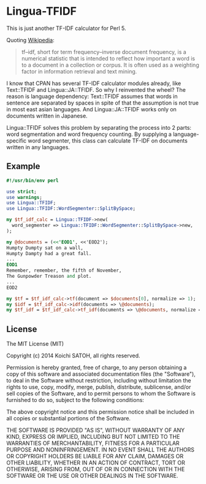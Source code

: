 Lingua-TFIDF
===

This is just another TF-IDF calculator for Perl 5.

Quoting [Wikipedia](http://en.wikipedia.org/wiki/Tf%E2%80%93idf):

> tf–idf, short for term frequency–inverse document frequency, is a numerical statistic that is intended to reflect how important a word is to a document in a collection or corpus. It is often used as a weighting factor in information retrieval and text mining.

I know that CPAN has several TF-IDF calculator modules already, like Text::TFIDF and Lingua::JA::TFIDF. So why I reinvented the wheel? The reason is language dependency: Text::TFIDF assumes that words in sentence are separated by spaces in spite of that the assumption is not true in most east asian languages. And Lingua::JA::TFIDF works only on documents written in Japanese.

Lingua::TFIDF solves this problem by separating the process into 2 parts: word segmentation and word frequency counting. By supplying a language-specific word segmenter, this class can calculate TF-IDF on documents written in any languages.

Example
---

```perl
#!/usr/bin/env perl

use strict;
use warnings;
use Lingua::TFIDF;
use Lingua::TFIDF::WordSegmenter::SplitBySpace;

my $tf_idf_calc = Lingua::TFIDF->new(
  word_segmenter => Lingua::TFIDF::WordSegmenter::SplitBySpace->new,
);

my @documents = (<<'EOD1', <<'EOD2');
Humpty Dumpty sat on a wall,
Humpty Dampty had a great fall.
...
EOD1
Remember, remember, the fifth of November,
The Gunpowder Treason and plot.
...
EOD2

my $tf = $tf_idf_calc->tf(document => $documents[0], normalize => 1);
my $idf = $tf_idf_calc->idf(documents => \@documents);
my $tf_idf = $tf_idf_calc->tf_idf(documents => \@documents, normalize => 1);
```

License
---

The MIT License (MIT)

Copyright (c) 2014 Koichi SATOH, all rights reserved.

Permission is hereby granted, free of charge, to any person obtaining a copy
of this software and associated documentation files (the "Software"), to deal
in the Software without restriction, including without limitation the rights
to use, copy, modify, merge, publish, distribute, sublicense, and/or sell
copies of the Software, and to permit persons to whom the Software is
furnished to do so, subject to the following conditions:

The above copyright notice and this permission notice shall be included in
all copies or substantial portions of the Software.

THE SOFTWARE IS PROVIDED "AS IS", WITHOUT WARRANTY OF ANY KIND, EXPRESS OR
IMPLIED, INCLUDING BUT NOT LIMITED TO THE WARRANTIES OF MERCHANTABILITY,
FITNESS FOR A PARTICULAR PURPOSE AND NONINFRINGEMENT. IN NO EVENT SHALL THE
AUTHORS OR COPYRIGHT HOLDERS BE LIABLE FOR ANY CLAIM, DAMAGES OR OTHER
LIABILITY, WHETHER IN AN ACTION OF CONTRACT, TORT OR OTHERWISE, ARISING FROM,
OUT OF OR IN CONNECTION WITH THE SOFTWARE OR THE USE OR OTHER DEALINGS IN
THE SOFTWARE.
